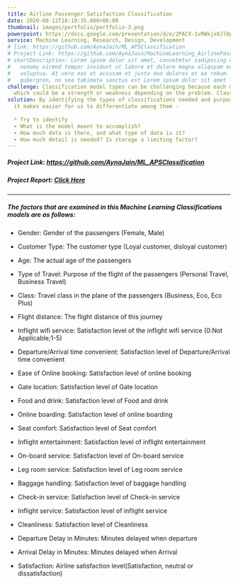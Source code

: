 ```yaml
---
title: Airline Passenger Satisfaction Classification  
date: 2020-08-12T18:19:35.000+06:00
thumbnail: images/portfolio/portfolio-3.png
powerpoint: https://docs.google.com/presentation/d/e/2PACX-1vRWkjx8JlOpuRLKfxoy3VMzbPmNSBSAsdD3tB76dc5kpf3rTxikF_jw5yV8veOGfEvcGsGuugBbfouI/embed?start=false&loop=false&delayms=2000  
service: Machine Learning, Research, Design, Development 
# link: https://github.com/AynaJain/ML_APSClassification
# Project Link: https://github.com/AynaJain/MachineLearning_AirlinePassengerSatisfactionClassification/blob/main/CS412_Final_Project.ipynb
# shortDescription: Lorem ipsum dolor sit amet, consetetur sadipscing elitr, sed diam
#   nonumy eirmod tempor invidunt ut labore et dolore magna aliquyam erat, sed diam
#   voluptua. At vero eos et accusam et justo duo dolores et ea rebum. Stet clita kasd
#   gubergren, no sea takimata sanctus est Lorem ipsum dolor sit amet lorem ipsum dolor.
challenge: Classification model types can be challenging because each model type has its own characteristic, 
  which could be a strength or weakness depending on the problem. Classification models assign items to a discrete group or class based on a specific set of features.Determining the best classification model often presents difficulties given the uniqueness of each dataset and desired outcome. Overfitting occurs when the model is too closely aligned with limited training data that may contain noise or errors. An overfit model is not able to generalize well to data outside the training set, limiting its usefulness in a production system.
solution: By identifying the types of classifications needed and purpose of data, 
  it makes easier for us to differentiate among them - 
  
  * Try to identify 
  - What is the model meant to accomplish?  
  - How much data is there, and what type of data is it?
  - How much detail is needed? Is storage a limiting factor?
---
```

##### Project Link: https://github.com/AynaJain/ML_APSClassification

##### Project Report: [Click Here](https://ayna.dev/portfolio/AirlinePassengerReport.pdf)
---

##### The factors that are examined in this Machine Learning Classifications models are as follows:

- Gender: Gender of the passengers (Female, Male)

- Customer Type: The customer type (Loyal customer, disloyal customer)

- Age: The actual age of the passengers

- Type of Travel: Purpose of the flight of the passengers (Personal Travel, Business Travel)

- Class: Travel class in the plane of the passengers (Business, Eco, Eco Plus)

- Flight distance: The flight distance of this journey

- Inflight wifi service: Satisfaction level of the inflight wifi service (0:Not Applicable;1-5)

- Departure/Arrival time convenient: Satisfaction level of Departure/Arrival time convenient

- Ease of Online booking: Satisfaction level of online booking

- Gate location: Satisfaction level of Gate location

- Food and drink: Satisfaction level of Food and drink

- Online boarding: Satisfaction level of online boarding

- Seat comfort: Satisfaction level of Seat comfort

- Inflight entertainment: Satisfaction level of inflight entertainment

- On-board service: Satisfaction level of On-board service

- Leg room service: Satisfaction level of Leg room service

- Baggage handling: Satisfaction level of baggage handling

- Check-in service: Satisfaction level of Check-in service

- Inflight service: Satisfaction level of inflight service

- Cleanliness: Satisfaction level of Cleanliness

- Departure Delay in Minutes: Minutes delayed when departure

- Arrival Delay in Minutes: Minutes delayed when Arrival

- Satisfaction: Airline satisfaction level(Satisfaction, neutral or dissatisfaction)
